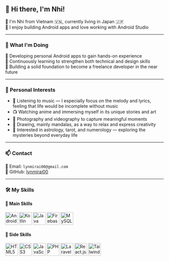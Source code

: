 ## 👋 Hi there, I'm Nhi!

🔹 I'm Nhi from Vietnam 🇻🇳, currently living in Japan 🇯🇵  
🔹 I enjoy building Android apps and love working with Android Studio

---

### 🚀 What I'm Doing

🔹 Developing personal Android apps to gain hands-on experience  
🔹 Continuously learning to strengthen both technical and design skills  
🔹 Building a solid foundation to become a freelance developer in the near future

---

### 🎯 Personal Interests

- 🎵 Listening to music — I especially focus on the melody and lyrics, feeling that life would be incomplete without music  
- 📺 Watching anime and immersing myself in its unique stories and art  
- 📸 Photography and videography to capture meaningful moments  
- 🎨 Drawing, mainly mandalas, as a way to relax and express creativity  
- 🔮 Interested in astrology, tarot, and numerology — exploring the mysteries beyond everyday life  

---

### 📫 Contact

🔹 Email: `lynmirai00@gmail.com`  
🔹 GitHub: [lynmirai00](https://github.com/lynmirai00)

---

### 🛠️ My Skills

#### 🔹 Main Skills
<p align="left">
  <img src="https://cdn.jsdelivr.net/gh/devicons/devicon/icons/androidstudio/androidstudio-original.svg" width="40" alt="Android Studio" />
  <img src="https://cdn.jsdelivr.net/gh/devicons/devicon/icons/kotlin/kotlin-original.svg" width="40" alt="Kotlin" />
  <img src="https://cdn.jsdelivr.net/gh/devicons/devicon/icons/java/java-original.svg" width="40" alt="Java" />
  <img src="https://cdn.jsdelivr.net/gh/devicons/devicon/icons/firebase/firebase-plain.svg" width="40" alt="Firebase" />
  <img src="https://cdn.jsdelivr.net/gh/devicons/devicon/icons/mysql/mysql-original.svg" width="40" alt="MySQL" />
</p>


#### 🔹 Side Skills
<p align="left">
  <img src="https://cdn.jsdelivr.net/gh/devicons/devicon/icons/html5/html5-original.svg" width="40" alt="HTML5" />
  <img src="https://cdn.jsdelivr.net/gh/devicons/devicon/icons/css3/css3-original.svg" width="40" alt="CSS3" />
  <img src="https://cdn.jsdelivr.net/gh/devicons/devicon/icons/javascript/javascript-original.svg" width="40" alt="JavaScript" />
  <img src="https://cdn.jsdelivr.net/gh/devicons/devicon/icons/php/php-original.svg" width="40" alt="PHP" />
  <img src="https://cdn.jsdelivr.net/gh/devicons/devicon/icons/laravel/laravel-original.svg" width="40" alt="Laravel" />
  <img src="https://cdn.jsdelivr.net/gh/devicons/devicon/icons/react/react-original.svg" width="40" alt="React.js" />
  <img src="https://www.svgrepo.com/show/374118/tailwind.svg" width="40" alt="Tailwind CSS" />
</p>
